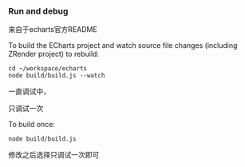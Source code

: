 ###  Run and debug
来自于echarts官方README

To build the ECharts project and watch source file changes (including ZRender project) to rebuild:

```
cd ~/workspace/echarts
node build/build.js --watch
```



一直调试中，



只调试一次

To build once:

```
node build/build.js
```

修改之后选择只调试一次即可

